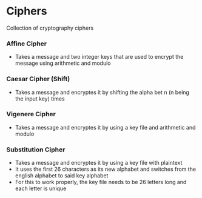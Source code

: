# Ciphers
Collection of cryptography ciphers

### Affine Cipher
 - Takes a message and two integer keys that are used to encrypt the message using arithmetic and modulo

### Caesar Cipher (Shift)
 - Takes a message and encryptes it by shifting the alpha bet n (n being the input key) times

### Vigenere Cipher
 - Takes a message and encryptes it by using a key file and arithmetic and modulo

### Substitution Cipher
 - Takes a message and encryptes it by using a key file with plaintext
 - It uses the first 26 characters as its new alphabet and switches from the english alphabet to said key alphabet
 - For this to work properly, the key file needs to be 26 letters long and each letter is unique
